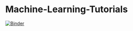 # Machine-Learning-Tutorials

[![Binder](https://mybinder.org/badge_logo.svg)](https://mybinder.org/v2/gh/DelisLab/Machine-Learning-Tutorials/main?urlpath=tree)
